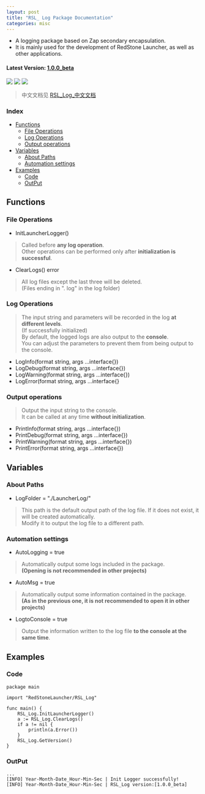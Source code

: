 ```yaml
---
layout: post
title: "RSL_ Log Package Documentation"
categories: misc
---
```


* A logging package based on Zap secondary encapsulation.
* It is mainly used for the development of RedStone Launcher, as well as other applications.

#### Latest Version: [1.0.0_beta](https://github.com/TimeOoout/RedStone-Launcher/tree/master/RSL_Core/RSL_Log)
> 

<img src="https://img.shields.io/badge/RedStone Skin-Launcher_Modules-red" /> <img src="https://img.shields.io/badge/MineCraft_Launcher-RedStone_Launcher-brightgreen" /> <img src="https://img.shields.io/badge/RSL_Log-1.0.0_beta-brightgreen" />

>




> 中文文档见 [RSL_Log_中文文档](https://timeooout.github.io/misc/2022/10/19/RSL_-Log-%E4%B8%AD%E6%96%87%E6%96%87%E6%A1%A3.html)

### Index
- [Functions](#functions)
  - [File Operations](#file-operations)
  - [Log Operations](#log-operations)
  - [Output operations](#output-operations)
- [Variables](#variables)
  - [About Paths](#about-paths)
  - [Automation settings](#automation-settings)
- [Examples](#examples)
  - [Code](#code)
  - [OutPut](#output)

## Functions
### File Operations


* InitLauncherLogger()


> Called before **any log operation**. \
> Other operations can be performed only after **initialization is successful**.


* ClearLogs() error


> All log files except the last three will be deleted.\
> (Files ending in ". log" in the log folder)

### Log Operations


> The input string and parameters will be recorded in the log **at different levels**.\
> (If successfully initialized)\
> By default, the logged logs are also output to the **console**.\
> You can adjust the parameters to prevent them from being output to the console.


* LogInfo(format string, args ...interface{})
* LogDebug(format string, args ...interface{})
* LogWarning(format string, args ...interface{})
* LogError(format string, args ...interface{}

 
### Output operations


> Output the input string to the console.\
> It can be called at any time **without initialization**.


* PrintInfo(format string, args ...interface{})
* PrintDebug(format string, args ...interface{})
* PrintWarning(format string, args ...interface{})
* PrintError(format string, args ...interface{})



## Variables
### About Paths


* LogFolder = "./LauncherLog/"


> This path is the default output path of the log file. If it does not exist, it will be created automatically.\
> Modify it to output the log file to a different path.


### Automation settings

* AutoLogging = true


> Automatically output some logs included in the package. \
> **(Opening is not recommended in other projects)**


* AutoMsg = true


> Automatically output some information contained in the package. \
> **(As in the previous one, it is not recommended to open it in other projects)**


* LogtoConsole = true


> Output the information written to the log file **to the console at the same time**.

## Examples
### Code
```
package main

import "RedStoneLauncher/RSL_Log"

func main() {
	RSL_Log.InitLauncherLogger()
	a := RSL_Log.ClearLogs()
	if a != nil {
		println(a.Error())
	}
	RSL_Log.GetVersion()
}

```
### OutPut
```
...
[INFO] Year-Month-Date_Hour-Min-Sec | Init Logger successfully! 
[INFO] Year-Month-Date_Hour-Min-Sec | RSL_Log version:[1.0.0_beta]

```